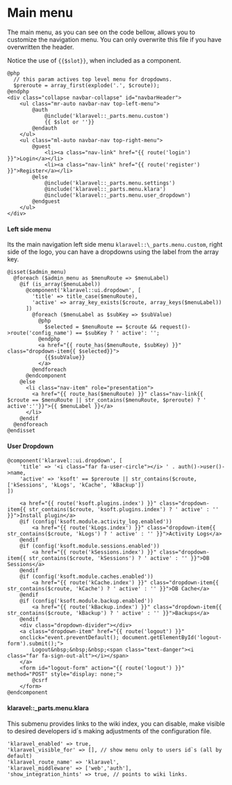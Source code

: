 # Main menu

The main menu, as you can see on the code bellow, allows you to customize the navigation menu.
You can only overwrite this file if you have overwritten the header.

Notice the use of `{{$slot}}`, when included as a component.

```
@php
  // this param actives top level menu for dropdowns.  
  $preroute = array_first(explode('.', $croute));
@endphp
<div class="collapse navbar-collapse" id="navbarHeader">
    <ul class="mr-auto navbar-nav top-left-menu">
        @auth
            @include('klaravel::_parts.menu.custom')
            {{ $slot or ''}}
        @endauth
    </ul>
    <ul class="ml-auto navbar-nav top-right-menu">
        @guest
            <li><a class="nav-link" href="{{ route('login') }}">Login</a></li>
            <li><a class="nav-link" href="{{ route('register') }}">Register</a></li>
        @else
            @include('klaravel::_parts.menu.settings')
            @include('klaravel::_parts.menu.klara')
            @include('klaravel::_parts.menu.user_dropdown')
        @endguest
    </ul>
</div>
```

#### Left side menu

Its the main navigation left side menu `klaravel::\_parts.menu.custom`, right side of the logo, you can have a dropdowns
using the label from the array key.

```
@isset($admin_menu)
  @foreach ($admin_menu as $menuRoute => $menuLabel)
    @if (is_array($menuLabel))
      @component('klaravel::ui.dropdown', [
        'title' => title_case($menuRoute),
        'active' => array_key_exists($croute, array_keys($menuLabel))
      ])
        @foreach ($menuLabel as $subKey => $subValue)
          @php
            $selected = $menuRoute == $croute && request()->route('config_name') == $subKey ? ' active': '';
          @endphp
          <a href="{{ route_has($menuRoute, $subKey) }}" class="dropdown-item{{ $selected}}">
            {{$subValue}}
          </a>
        @endforeach
      @endcomponent
    @else
      <li class="nav-item" role="presentation">
        <a href="{{ route_has($menuRoute) }}" class="nav-link{{ $croute == $menuRoute || str_contains($menuRoute, $preroute) ? ' active':''}}">{{ $menuLabel }}</a>
      </li>
    @endif
  @endforeach
@endisset
```

#### User Dropdown

```
@component('klaravel::ui.dropdown', [
    'title' => '<i class="far fa-user-circle"></i> ' . auth()->user()->name,
    'active' => 'ksoft' == $preroute || str_contains($croute, ['kSessions', 'kLogs', 'kCache', 'kBackup'])
])

    <a href="{{ route('ksoft.plugins.index') }}" class="dropdown-item{{ str_contains($croute, 'ksoft.plugins.index') ? ' active' : '' }}">Install plugin</a>
    @if (config('ksoft.module.activity_log.enabled'))
        <a href="{{ route('kLogs.index') }}" class="dropdown-item{{ str_contains($croute, 'kLogs') ? ' active' : '' }}">Activity Logs</a>
    @endif
    @if (config('ksoft.module.sessions.enabled'))
        <a href="{{ route('kSessions.index') }}" class="dropdown-item{{ str_contains($croute, 'kSessions') ? ' active' : '' }}">DB Sessions</a>
    @endif
    @if (config('ksoft.module.caches.enabled'))
        <a href="{{ route('kCache.index') }}" class="dropdown-item{{ str_contains($croute, 'kCache') ? ' active' : '' }}">DB Cache</a>
    @endif
    @if (config('ksoft.module.backup.enabled'))
        <a href="{{ route('kBackup.index') }}" class="dropdown-item{{ str_contains($croute, 'kBackup') ? ' active' : '' }}">Backups</a>
    @endif
    <div class="dropdown-divider"></div>
    <a class="dropdown-item" href="{{ route('logout') }}"
    onclick="event.preventDefault(); document.getElementById('logout-form').submit();">
        Logout&nbsp;&nbsp;&nbsp;<span class="text-danger"><i class="far fa-sign-out-alt"></i></span>
    </a>
    <form id="logout-form" action="{{ route('logout') }}" method="POST" style="display: none;">
        @csrf
    </form>
@endcomponent
```

#### klaravel::\_parts.menu.klara

This submenu provides links to the wiki index, you can disable, make visible to desired developers id´s making adjustments of the configuration file.

```
'klaravel_enabled' => true,
'klaravel_visible_for' => [], // show menu only to users id`s (all by default)
'klaravel_route_name' => 'klaravel',
'klaravel_middleware' => ['web','auth'],
'show_integration_hints' => true, // points to wiki links.
```
